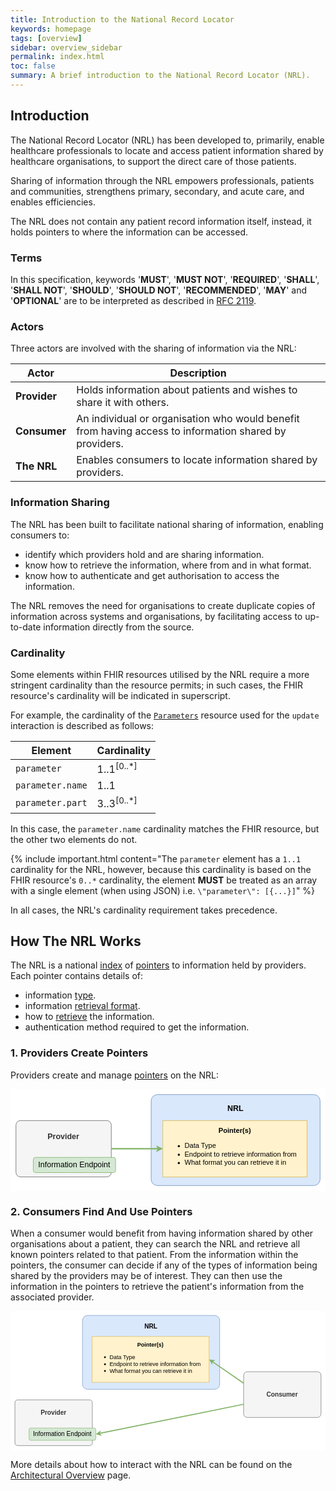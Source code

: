 ```yaml
---
title: Introduction to the National Record Locator
keywords: homepage
tags: [overview]
sidebar: overview_sidebar
permalink: index.html
toc: false
summary: A brief introduction to the National Record Locator (NRL).
---
```


## Introduction

The National Record Locator (NRL) has been developed to, primarily, enable healthcare professionals to locate and access patient information shared by healthcare organisations, to support the direct care of those patients.

Sharing of information through the NRL empowers professionals, patients and communities, strengthens primary, secondary, and acute care, and enables efficiencies.

The NRL does not contain any patient record information itself, instead, it holds pointers to where the information can be accessed.

### Terms

In this specification, keywords '**MUST**', '**MUST NOT**', '**REQUIRED**', '**SHALL**', '**SHALL NOT**', '**SHOULD**', '**SHOULD NOT**', '**RECOMMENDED**', '**MAY**' and '**OPTIONAL**' are to be interpreted as described in [RFC 2119](https://www.ietf.org/rfc/rfc2119.txt).

### Actors

Three actors are involved with the sharing of information via the NRL:

|Actor|Description|
|-----|-----------|
|**Provider**|Holds information about patients and wishes to share it with others.|
|**Consumer**|An individual or organisation who would benefit from having access to information shared by providers.|
|**The NRL**|Enables consumers to locate information shared by providers.|

### Information Sharing

The NRL has been built to facilitate national sharing of information, enabling consumers to:
- identify which providers hold and are sharing information.
- know how to retrieve the information, where from and in what format.
- know how to authenticate and get authorisation to access the information.

The NRL removes the need for organisations to create duplicate copies of information across systems and organisations, by facilitating access to up-to-date information directly from the source.

<!--
The National Record Locator does not support the sharing of a patient's full record in a single pointer. Instead, the NRL requires providers to share just a single section of a patient's record per pointer. This allows the shared information to be filtered to be most useful in a broad set of use cases, across a number of different care settings. It also helps avoid confusion when multiple providers share information about the same patient, as data is not needed to be 'merged'.

For example, here are a few sections of a full record that can be shared on the NRL (one pointer for each):
- A list of the patient's medications.
- A 'Mental health crisis plan' document.
- A discharge summary.

Splitting a record in this manner aids the implementation of access rules to limit visibility of certain sections to different clinicians based on their user access privilege and need to see certain aspects of a patient's full record.

{% include note.html content="The term 'Record' used throughout this specification refers to a section of a patient's full clinical record i.e. that can be pointed to by a pointer." %}
-->

### Cardinality

Some elements within FHIR resources utilised by the NRL require a more stringent cardinality than the resource permits; in such cases, the FHIR resource's cardinality will be indicated in superscript.

For example, the cardinality of the [`Parameters`](https://www.hl7.org/fhir/STU3/parameters.html) resource used for the `update` interaction is described as follows:

|Element|Cardinality|
|-------|-----------|
|`parameter`|1..1<sup>\[0..*\]</sup>|
|`parameter.name`|1..1|
|`parameter.part`|3..3<sup>\[0..*\]</sup>|

In this case, the `parameter.name` cardinality matches the FHIR resource, but the other two elements do not.

{% include important.html content="The `parameter` element has a `1..1` cardinality for the NRL, however, because this cardinality is based on the FHIR resource's `0..*` cardinality, the element **MUST** be treated as an array with a single element (when using JSON) i.e.
`\"parameter\": [{...}]`" %}

In all cases, the NRL's cardinality requirement takes precedence.

## How The NRL Works

The NRL is a national [index](architecture_overview.html) of [pointers](architecture_pointers.html) to information held by providers. Each pointer contains details of:
- information [type](supported_pointer_types.html).
- information [retrieval format](information_retrieval_overview.html#supported-retrieval-formats).
- how to [retrieve](information_retrieval_overview.html#supported-retrieval-interactions) the information.
- authentication method required to get the information.

### 1. Providers Create Pointers

Providers create and manage [pointers](architecture_pointers.html) on the NRL:

<div align="center">
  <svg xmlns="http://www.w3.org/2000/svg" xmlns:xlink="http://www.w3.org/1999/xlink" version="1.1" width="618px" height="200px" viewBox="-0.5 -0.5 618 200" style="background-color: rgb(255, 255, 255);"><defs/><g><rect x="275.4" y="10.2" width="331.5" height="178.5" rx="12.5" ry="12.5" fill="#dae8fc" stroke="#6c8ebf" pointer-events="all"/><g transform="translate(-0.5 -0.5)scale(0.85)"><switch><foreignObject style="overflow: visible; text-align: left;" pointer-events="none" width="118%" height="118%" requiredFeatures="http://www.w3.org/TR/SVG11/feature#Extensibility"><div xmlns="http://www.w3.org/1999/xhtml" style="display: flex; align-items: unsafe flex-start; justify-content: unsafe center; width: 388px; height: 1px; padding-top: 34px; margin-left: 325px;"><div style="box-sizing: border-box; font-size: 0; text-align: center; "><div style="display: inline-block; font-size: 18px; font-family: Helvetica; color: #000000; line-height: 1.2; pointer-events: all; font-weight: bold; white-space: normal; word-wrap: normal; ">NRL</div></div></div></foreignObject><text x="519" y="52" fill="#000000" font-family="Helvetica" font-size="18px" text-anchor="middle" font-weight="bold">NRL</text></switch></g><rect x="10.2" y="61.2" width="187" height="110.5" rx="8.84" ry="8.84" fill="#f5f5f5" stroke="#666666" pointer-events="all"/><g transform="translate(-0.5 -0.5)scale(0.85)"><switch><foreignObject style="overflow: visible; text-align: left;" pointer-events="none" width="118%" height="118%" requiredFeatures="http://www.w3.org/TR/SVG11/feature#Extensibility"><div xmlns="http://www.w3.org/1999/xhtml" style="display: flex; align-items: unsafe flex-start; justify-content: unsafe center; width: 218px; height: 1px; padding-top: 99px; margin-left: 13px;"><div style="box-sizing: border-box; font-size: 0; text-align: center; "><div style="display: inline-block; font-size: 18px; font-family: Helvetica; color: #333333; line-height: 1.2; pointer-events: all; font-weight: bold; white-space: normal; word-wrap: normal; ">Provider</div></div></div></foreignObject><text x="122" y="117" fill="#333333" font-family="Helvetica" font-size="18px" text-anchor="middle" font-weight="bold">Provider</text></switch></g><rect x="298.35" y="61.2" width="283.05" height="110.5" fill="#fff2cc" stroke="#d6b656" pointer-events="all"/><g transform="translate(-0.5 -0.5)scale(0.85)"><switch><foreignObject style="overflow: visible; text-align: left;" pointer-events="none" width="118%" height="118%" requiredFeatures="http://www.w3.org/TR/SVG11/feature#Extensibility"><div xmlns="http://www.w3.org/1999/xhtml" style="display: flex; align-items: unsafe center; justify-content: unsafe center; width: 331px; height: 1px; padding-top: 140px; margin-left: 352px;"><div style="box-sizing: border-box; font-size: 0; text-align: center; "><div style="display: inline-block; font-size: 16px; font-family: Helvetica; color: #000000; line-height: 1.2; pointer-events: all; white-space: normal; word-wrap: normal; "><b style="font-size: 16px">Pointer(s)</b><br style="font-size: 16px" /><div style="text-align: left ; font-size: 16px"><ul style="font-size: 16px"><li style="font-size: 16px"><span style="font-size: 16px">Data Type</span></li><li style="font-size: 16px"><span style="font-size: 16px">Endpoint to retrieve information from</span></li><li style="font-size: 16px"><span style="font-size: 16px">What format you can retrieve it in</span></li></ul></div></div></div></div></foreignObject><text x="518" y="144" fill="#000000" font-family="Helvetica" font-size="16px" text-anchor="middle">Pointer(s)...</text></switch></g><path d="M 197.2 116.45 L 289.76 116.45" fill="none" stroke="#82b366" stroke-width="2.55" stroke-miterlimit="10" pointer-events="stroke"/><path d="M 295.5 116.45 L 287.85 120.27 L 289.76 116.45 L 287.85 112.63 Z" fill="#82b366" stroke="#82b366" stroke-width="2.55" stroke-miterlimit="10" pointer-events="all"/><rect x="44.2" y="133.45" width="161.5" height="29.75" rx="4.46" ry="4.46" fill="#d5e8d4" stroke="#82b366" pointer-events="all"/><g transform="translate(-0.5 -0.5)scale(0.85)"><switch><foreignObject style="overflow: visible; text-align: left;" pointer-events="none" width="118%" height="118%" requiredFeatures="http://www.w3.org/TR/SVG11/feature#Extensibility"><div xmlns="http://www.w3.org/1999/xhtml" style="display: flex; align-items: unsafe center; justify-content: unsafe center; width: 188px; height: 1px; padding-top: 175px; margin-left: 53px;"><div style="box-sizing: border-box; font-size: 0; text-align: center; "><div style="display: inline-block; font-size: 18px; font-family: Helvetica; color: #000000; line-height: 1.2; pointer-events: all; white-space: normal; word-wrap: normal; ">Information Endpoint</div></div></div></foreignObject><text x="147" y="180" fill="#000000" font-family="Helvetica" font-size="18px" text-anchor="middle">Information Endpoint</text></switch></g></g><switch><g requiredFeatures="http://www.w3.org/TR/SVG11/feature#Extensibility"/><a transform="translate(0,-5)" xlink:href="https://desk.draw.io/support/solutions/articles/16000042487" target="_blank"><text text-anchor="middle" font-size="10px" x="50%" y="100%">Viewer does not support full SVG 1.1</text></a></switch></svg>
</div>

### 2. Consumers Find And Use Pointers

When a consumer would benefit from having information shared by other organisations about a patient, they can search the NRL and retrieve all known pointers related to that patient. From the information within the pointers, the consumer can decide if any of the types of information being shared by the providers may be of interest. They can then use the information in the pointers to retrieve the patient's information from the associated provider.

<div align="center">
  <svg xmlns="http://www.w3.org/2000/svg" xmlns:xlink="http://www.w3.org/1999/xlink" version="1.1" width="761px" height="336px" viewBox="-0.5 -0.5 761 336" style="background-color: rgb(255, 255, 255);"><defs/><g><path d="M 214.12 295.37 L 564.38 224.43" fill="none" stroke="#82b366" stroke-width="2.55" stroke-miterlimit="10" pointer-events="stroke"/><path d="M 208.49 296.51 L 215.23 291.24 L 214.12 295.37 L 216.75 298.74 Z" fill="#82b366" stroke="#82b366" stroke-width="2.55" stroke-miterlimit="10" pointer-events="all"/><rect x="562.7" y="146.2" width="187" height="110.5" rx="8.84" ry="8.84" fill="#f5f5f5" stroke="#666666" pointer-events="all"/><g transform="translate(-0.5 -0.5)scale(0.85)"><switch><foreignObject style="overflow: visible; text-align: left;" pointer-events="none" width="118%" height="118%" requiredFeatures="http://www.w3.org/TR/SVG11/feature#Extensibility"><div xmlns="http://www.w3.org/1999/xhtml" style="display: flex; align-items: unsafe center; justify-content: unsafe center; width: 218px; height: 1px; padding-top: 237px; margin-left: 663px;"><div style="box-sizing: border-box; font-size: 0; text-align: center; "><div style="display: inline-block; font-size: 18px; font-family: Helvetica; color: #333333; line-height: 1.2; pointer-events: all; font-weight: bold; white-space: normal; word-wrap: normal; ">Consumer</div></div></div></foreignObject><text x="772" y="242" fill="#333333" font-family="Helvetica" font-size="18px" text-anchor="middle" font-weight="bold">Consumer</text></switch></g><rect x="173.4" y="10.2" width="331.5" height="178.5" rx="12.5" ry="12.5" fill="#dae8fc" stroke="#6c8ebf" pointer-events="all"/><g transform="translate(-0.5 -0.5)scale(0.85)"><switch><foreignObject style="overflow: visible; text-align: left;" pointer-events="none" width="118%" height="118%" requiredFeatures="http://www.w3.org/TR/SVG11/feature#Extensibility"><div xmlns="http://www.w3.org/1999/xhtml" style="display: flex; align-items: unsafe flex-start; justify-content: unsafe center; width: 388px; height: 1px; padding-top: 34px; margin-left: 205px;"><div style="box-sizing: border-box; font-size: 0; text-align: center; "><div style="display: inline-block; font-size: 18px; font-family: Helvetica; color: #000000; line-height: 1.2; pointer-events: all; font-weight: bold; white-space: normal; word-wrap: normal; ">NRL</div></div></div></foreignObject><text x="399" y="52" fill="#000000" font-family="Helvetica" font-size="18px" text-anchor="middle" font-weight="bold">NRL</text></switch></g><rect x="10.2" y="214.2" width="187" height="110.5" rx="6.63" ry="6.63" fill="#f5f5f5" stroke="#666666" pointer-events="all"/><g transform="translate(-0.5 -0.5)scale(0.85)"><switch><foreignObject style="overflow: visible; text-align: left;" pointer-events="none" width="118%" height="118%" requiredFeatures="http://www.w3.org/TR/SVG11/feature#Extensibility"><div xmlns="http://www.w3.org/1999/xhtml" style="display: flex; align-items: unsafe flex-start; justify-content: unsafe center; width: 218px; height: 1px; padding-top: 279px; margin-left: 13px;"><div style="box-sizing: border-box; font-size: 0; text-align: center; "><div style="display: inline-block; font-size: 18px; font-family: Helvetica; color: #333333; line-height: 1.2; pointer-events: all; font-weight: bold; white-space: normal; word-wrap: normal; ">Provider</div></div></div></foreignObject><text x="122" y="297" fill="#333333" font-family="Helvetica" font-size="18px" text-anchor="middle" font-weight="bold">Provider</text></switch></g><rect x="196.35" y="61.2" width="283.05" height="110.5" fill="#fff2cc" stroke="#d6b656" pointer-events="all"/><g transform="translate(-0.5 -0.5)scale(0.85)"><switch><foreignObject style="overflow: visible; text-align: left;" pointer-events="none" width="118%" height="118%" requiredFeatures="http://www.w3.org/TR/SVG11/feature#Extensibility"><div xmlns="http://www.w3.org/1999/xhtml" style="display: flex; align-items: unsafe center; justify-content: unsafe center; width: 331px; height: 1px; padding-top: 140px; margin-left: 232px;"><div style="box-sizing: border-box; font-size: 0; text-align: center; "><div style="display: inline-block; font-size: 16px; font-family: Helvetica; color: #000000; line-height: 1.2; pointer-events: all; white-space: normal; word-wrap: normal; "><b style="font-size: 16px">Pointer(s)</b><br style="font-size: 16px" /><div style="text-align: left ; font-size: 16px"><ul style="font-size: 16px"><li style="font-size: 16px"><span style="font-size: 16px">Data Type</span></li><li style="font-size: 16px"><span style="font-size: 16px">Endpoint to retrieve information from</span></li><li style="font-size: 16px"><span style="font-size: 16px">What format you can retrieve it in</span></li></ul></div></div></div></div></foreignObject><text x="398" y="144" fill="#000000" font-family="Helvetica" font-size="16px" text-anchor="middle">Pointer(s)...</text></switch></g><path d="M 562.7 173.82 L 486.47 121.32" fill="none" stroke="#82b366" stroke-width="2.55" stroke-miterlimit="10" pointer-events="stroke"/><path d="M 481.75 118.07 L 490.22 119.26 L 486.47 121.32 L 485.88 125.56 Z" fill="#82b366" stroke="#82b366" stroke-width="2.55" stroke-miterlimit="10" pointer-events="all"/><rect x="44.2" y="282.2" width="161.5" height="29.75" rx="4.46" ry="4.46" fill="#d5e8d4" stroke="#82b366" pointer-events="all"/><g transform="translate(-0.5 -0.5)scale(0.85)"><switch><foreignObject style="overflow: visible; text-align: left;" pointer-events="none" width="118%" height="118%" requiredFeatures="http://www.w3.org/TR/SVG11/feature#Extensibility"><div xmlns="http://www.w3.org/1999/xhtml" style="display: flex; align-items: unsafe center; justify-content: unsafe center; width: 188px; height: 1px; padding-top: 350px; margin-left: 53px;"><div style="box-sizing: border-box; font-size: 0; text-align: center; "><div style="display: inline-block; font-size: 18px; font-family: Helvetica; color: #000000; line-height: 1.2; pointer-events: all; white-space: normal; word-wrap: normal; ">Information Endpoint</div></div></div></foreignObject><text x="147" y="355" fill="#000000" font-family="Helvetica" font-size="18px" text-anchor="middle">Information Endpoint</text></switch></g></g><switch><g requiredFeatures="http://www.w3.org/TR/SVG11/feature#Extensibility"/><a transform="translate(0,-5)" xlink:href="https://desk.draw.io/support/solutions/articles/16000042487" target="_blank"><text text-anchor="middle" font-size="10px" x="50%" y="100%">Viewer does not support full SVG 1.1</text></a></switch></svg>
</div>

More details about how to interact with the NRL can be found on the [Architectural Overview](architecture_overview.html) page.
